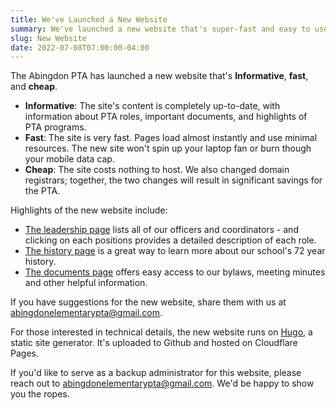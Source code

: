 ```yaml
---
title: We've Launched a New Website
summary: We've launched a new website that's super-fast and easy to use.
slug: New Website
date: 2022-07-08T07:00:00-04:00
---
```


The Abingdon PTA has launched a new website that's **Informative**, **fast**, and **cheap**.

- **Informative**: The site's content is completely up-to-date, with information about PTA roles, important documents, and highlights of PTA programs.
- **Fast**: The site is very fast. Pages load almost instantly and use minimal resources. The new site won't spin up your laptop fan or burn though your mobile data cap.
- **Cheap**: The site costs nothing to host. We also changed domain registrars; together, the two changes will result in significant savings for the PTA.

Highlights of the new website include:
- [The leadership page](/leadership/) lists all of our officers and coordinators - and clicking on each positions provides a detailed description of each role.
- [The history page](/history/) is a great way to learn more about our school's 72 year history.
- [The documents page](/documents/) offers easy access to our bylaws, meeting minutes and other helpful information.

If you have suggestions for the new website, share them with us at abingdonelementarypta@gmail.com.

For those interested in technical details, the new website runs on [Hugo](https://en.wikipedia.org/wiki/Hugo_(software)), a static site generator. It's uploaded to Github and hosted on Cloudflare Pages.

If you'd like to serve as a backup administrator for this website, please reach out to abingdonelementarypta@gmail.com. We'd be happy to show you the ropes.